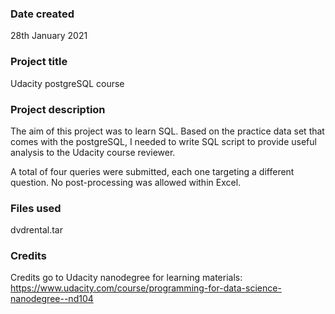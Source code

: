 ### Date created
28th January 2021

### Project title
Udacity postgreSQL course

### Project description
The aim of this project was to learn SQL. Based on the practice data set that comes with the postgreSQL, I needed to write SQL script to provide useful analysis to the Udacity course reviewer.

A total of four queries were submitted, each one targeting a different question. No post-processing was allowed within Excel.

### Files used
dvdrental.tar

### Credits
Credits go to Udacity nanodegree for learning materials:
https://www.udacity.com/course/programming-for-data-science-nanodegree--nd104
